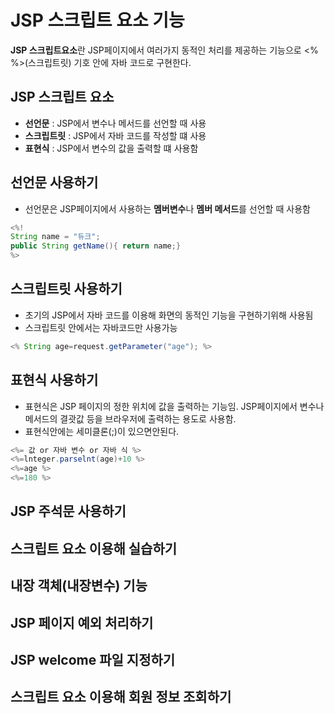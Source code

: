 # JSP 스크립트 요소 기능

**JSP 스크립트요소**란 JSP페이지에서 여러가지 동적인 처리를 제공하는 기능으로 <% %>(스크립트릿) 기호 안에 자바 코드로 구현한다.

## JSP 스크립트 요소

* **선언문** : JSP에서 변수나 메서드를 선언할 때 사용
* **스크립트릿** : JSP에서 자바 코드를 작성할 떄 사용
* **표현식** : JSP에서 변수의 값을 출력할 떄 사용함 

## 선언문 사용하기

* 선언문은 JSP페이지에서 사용하는 **멤버변수**나 **멤버 메서드**를 선언할 때 사용함

```java
<%!
String name = "듀크";
public String getName(){ return name;}
%>
```

## 스크립트릿 사용하기 

* 초기의 JSP에서 자바 코드를 이용해 화면의 동적인 기능을 구현하기위해 사용됨
 * 스크립트릿 안에서는 자바코드만 사용가능 

```java
<% String age=request.getParameter("age"); %>
```

## 표현식 사용하기

* 표현식은 JSP 페이지의 정한 위치에 값을 출력하는 기능임. JSP페이지에서 변수나 메서드의 결괏값 등을 브라우저에 출력하는 용도로 사용함.
 * 표현식안에는 세미클론(;)이 있으면안된다.
```java
<%= 값 or 자바 변수 or 자바 식 %>
<%=lnteger.parselnt(age)+10 %>
<%=age %>
<%=180 %>
```


## JSP 주석문 사용하기
## 스크립트 요소 이용해 실습하기
## 내장 객체(내장변수) 기능
## JSP 페이지 예외 처리하기
## JSP welcome 파일 지정하기
## 스크립트 요소 이용해 회원 정보 조회하기